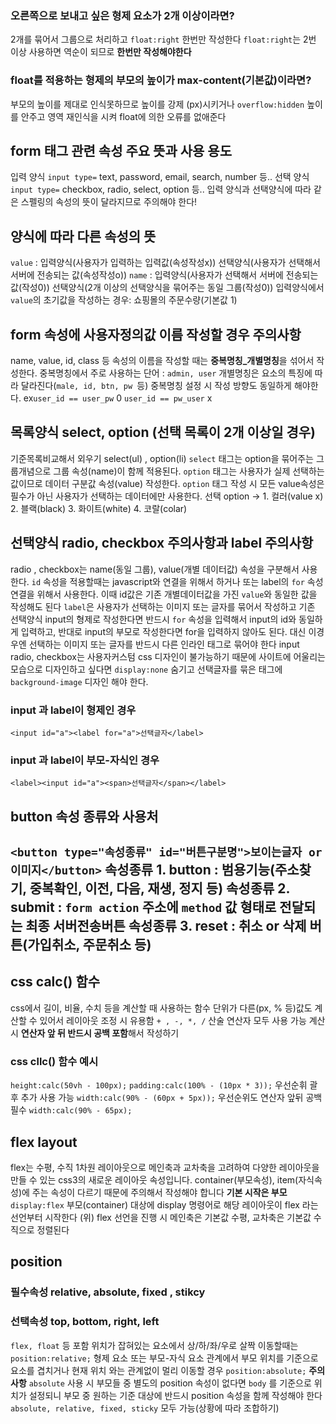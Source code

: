 
### 오른쪽으로 보내고 싶은 형제 요소가 2개 이상이라면?
 2개를 묶어서 그룹으로 처리하고 `float:right` 한번만 작성한다
 `float:right`는 2번 이상 사용하면 역순이 되므로 **한번만 작성해야한다**
### float를 적용하는 형제의 부모의 높이가 max-content(기본값)이라면?
 부모의 높이를 제대로 인식못하므로 높이를 강제 (px)시키거나 `overflow:hidden` 높이를 안주고 영역 재인식을 시켜 float에 의한 오류를 없애준다
## form 태그 관련 속성 주요 뜻과 사용 용도
 입력 양식 `input type=` text, password, email, search, number 등..
 선택 양식 `input type=` checkbox, radio, select, option 등..
 입력 양식과 선택양식에 따라 같은 스펠링의 속성의 뜻이 달라지므로 주의해야 한다!
## 양식에 따라 다른 속성의 뜻
 `value` : 입력양식(사용자가 입력하는 입력값(속성작성x)) 선택양식(사용자가 선택해서 서버에 전송되는 값(속성작성o))
 `name` : 입력양식(사용자가 선택해서 서버에 전송되는 값(작성0)) 선택양식(2개 이상의 선택양식을 묶어주는 동일 그룹(작성0))
 입력양식에서 `value`의 초기값을 작성하는 경우: 쇼핑몰의 주문수량(기본값 1)
## form 속성에 사용자정의값 이름 작성할 경우 주의사항
 name, value, id, class 등 속성의 이름을 작성할 때는 **중복명칭_개별명칭**을 섞어서 작성한다.
 중복명칭에서 주로 사용하는 단어 : `admin, user`
 개별명칭은 요소의 특징에 따라 달라진다(`male, id, btn, pw `등)
 중복명칭 설정 시 작성 방향도 동일하게 해야한다. 
  ex`user_id == user_pw` 0
    `user_id == pw_user` x
## 목록양식 select, option (선택 목록이 2개 이상일 경우)
 기준목록비교해서 외우기 select(ul) ,  option(li)
 `select` 태그는 option을 묶어주는 그룹개념으로 그룹 속성(name)이 함께 적용된다.
 `option` 태그는 사용자가 실제 선택하는 값이므로 데이터 구분값 속성(value) 작성한다.
 `option` 태그 작성 시 모든 value속성은 필수가 아닌 사용자가 선택하는 데이터에만 사용한다.
 선택 option -> 1. 컬러(value x) 2. 블랙(black) 3. 화이트(white) 4. 코랄(colar)
 ## 선택양식 radio, checkbox 주의사항과 label 주의사항
  radio , checkbox는 name(동일 그룹), value(개별 데이터값) 속성을 구분해서 사용한다.
  `id` 속성을 적용할때는 javascript와 연결을 위해서 하거나 또는 label의 `for` 속성 연결을 위해서 사용한다. 이때 id값은 기존 개별데이터값을 가진 `value`와 동일한 값을 작성해도 된다
   `label`은 사용자가 선택하는 이미지 또는 글자를 묶어서 작성하고 기존 선택양식 input의 형제로 작성한다면 반드시 `for` 속성을 입력해서 input의 id와 동일하게 입력하고, 반대로 input의 부모로 작성한다면 for을 입력하지 않아도 된다. 대신 이경우엔 선택하는 이미지 또는 글자를 반드시 다른 인라인 태그로 묶어야 한다
 input radio, checkbox는 사용자커스텀 css 디자인이 불가능하기 때문에 사이트에 어울리는 모습으로 디자인하고 싶다면 `display:none` 숨기고 선택글자를 묶은 태그에 `background-image` 디자인 해야 한다.
### input 과 label이 형제인 경우
 `<input id="a"><label for="a">선택글자</label>`
### input 과 label이 부모-자식인 경우
 `<label><input id="a"><span>선택글자</span></label>`
## button 속성 종류와 사용처
 `<button type="속성종류" id="버튼구분명">보이는글자 or 이미지</button>`
 속성종류 1. button : 범용기능(주소찾기, 중복확인, 이전, 다음, 재생, 정지 등)
 속성종류 2. submit : `form action` 주소에 `method` 값 형태로 전달되는 최종 서버전송버튼
 속성종류 3. reset : 취소 or 삭제 버튼(가입취소, 주문취소 등)
 -----
 ## css calc() 함수
  css에서 길이, 비율, 수치 등을 계산할 때 사용하는 함수
  단위가 다른(px, % 등)값도 계산할 수 있어서 레이아웃 조정 시 유용함
  `+ , -, *, /` 산술 연산자 모두 사용 가능
  계산시 **연산자 앞 뒤 반드시 공백 포함**해서 작성하기
### css cllc() 함수 예시
 `height:calc(50vh - 100px);`
 `padding:calc(100% - (10px * 3));`  우선순휘 괄후 추가 사용 가능
 `width:calc(90% - (60px + 5px));`  우선순위도 연산자 앞뒤 공백 필수
 `width:calc(90% - 65px);`
## flex layout
 flex는 수평, 수직 1차원 레이아웃으로 메인축과 교차축을 고려하여 다양한 레이아웃을 만들 수 있는 css3의 새로운 레이아웃 속성입니다.
  container(부모속성), item(자식속성)에 주는 속성이 다르기 때문에 주의해서 작성해야 합니다 **기본 시작은 부모**
 `display:flex` 부모(container) 대상에 display 명령어로 해당 레이아웃이 flex 라는 선언부터 시작한다
  (위) flex 선언을 진행 시 메인축은 기본값 수평, 교차축은 기본값 수직으로 정렬된다
## position
### 필수속성 relative, absolute, fixed , stikcy
### 선택속성 top, bottom, right, left
 `flex, float` 등 포함 위치가 잡혀있는 요소에서 상/하/좌/우로 살짝 이동할때는 `position:relative;`
 형제 요소 또는 부모-자식 요소 관계에서 부모 위치를 기준으로 요소를 겹치거나 현재 위치 와는 관계없이 멀리 이동할 경우 `position:absolute;`
 **주의사항** `absolute` 사용 시 부모들 중 별도의 position 속성이 없다면 `body` 를 기준으로 위치가 설정되니 부모 중 원하는 기준 대상에 반드시 position 속성을 함께 작성해야 한다 `absolute, relative, fixed, sticky` 모두 가능(상황에 따라 조합하기)